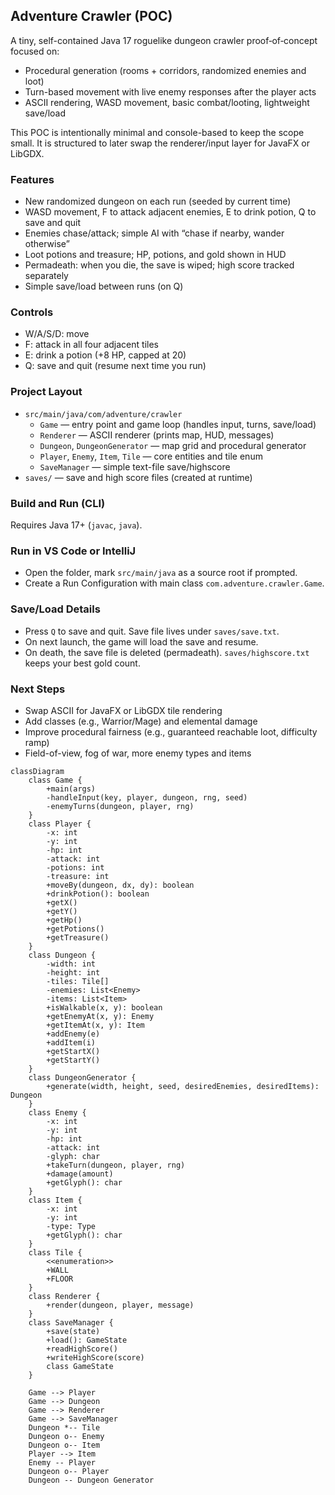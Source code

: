 ## Adventure Crawler (POC)

A tiny, self-contained Java 17 roguelike dungeon crawler proof‑of‑concept focused on:
- Procedural generation (rooms + corridors, randomized enemies and loot)
- Turn-based movement with live enemy responses after the player acts
- ASCII rendering, WASD movement, basic combat/looting, lightweight save/load

This POC is intentionally minimal and console-based to keep the scope small. It is structured to later swap the renderer/input layer for JavaFX or LibGDX.

### Features
- New randomized dungeon on each run (seeded by current time)
- WASD movement, F to attack adjacent enemies, E to drink potion, Q to save and quit
- Enemies chase/attack; simple AI with “chase if nearby, wander otherwise”
- Loot potions and treasure; HP, potions, and gold shown in HUD
- Permadeath: when you die, the save is wiped; high score tracked separately
- Simple save/load between runs (on Q)

### Controls
- W/A/S/D: move
- F: attack in all four adjacent tiles
- E: drink a potion (+8 HP, capped at 20)
- Q: save and quit (resume next time you run)

### Project Layout
- `src/main/java/com/adventure/crawler`
  - `Game` — entry point and game loop (handles input, turns, save/load)
  - `Renderer` — ASCII renderer (prints map, HUD, messages)
  - `Dungeon`, `DungeonGenerator` — map grid and procedural generator
  - `Player`, `Enemy`, `Item`, `Tile` — core entities and tile enum
  - `SaveManager` — simple text-file save/highscore
- `saves/` — save and high score files (created at runtime)

### Build and Run (CLI)
Requires Java 17+ (`javac`, `java`).


### Run in VS Code or IntelliJ
- Open the folder, mark `src/main/java` as a source root if prompted.
- Create a Run Configuration with main class `com.adventure.crawler.Game`.

### Save/Load Details
- Press `Q` to save and quit. Save file lives under `saves/save.txt`.
- On next launch, the game will load the save and resume.
- On death, the save file is deleted (permadeath). `saves/highscore.txt` keeps your best gold count.

### Next Steps
- Swap ASCII for JavaFX or LibGDX tile rendering
- Add classes (e.g., Warrior/Mage) and elemental damage
- Improve procedural fairness (e.g., guaranteed reachable loot, difficulty ramp)
- Field-of-view, fog of war, more enemy types and items

```mermaid
classDiagram
    class Game {
        +main(args)
        -handleInput(key, player, dungeon, rng, seed)
        -enemyTurns(dungeon, player, rng)
    }
    class Player {
        -x: int
        -y: int
        -hp: int
        -attack: int
        -potions: int
        -treasure: int
        +moveBy(dungeon, dx, dy): boolean
        +drinkPotion(): boolean
        +getX()
        +getY()
        +getHp()
        +getPotions()
        +getTreasure()
    }
    class Dungeon {
        -width: int
        -height: int
        -tiles: Tile[]
        -enemies: List<Enemy>
        -items: List<Item>
        +isWalkable(x, y): boolean
        +getEnemyAt(x, y): Enemy
        +getItemAt(x, y): Item
        +addEnemy(e)
        +addItem(i)
        +getStartX()
        +getStartY()
    }
    class DungeonGenerator {
        +generate(width, height, seed, desiredEnemies, desiredItems): Dungeon
    }
    class Enemy {
        -x: int
        -y: int
        -hp: int
        -attack: int
        -glyph: char
        +takeTurn(dungeon, player, rng)
        +damage(amount)
        +getGlyph(): char
    }
    class Item {
        -x: int
        -y: int
        -type: Type
        +getGlyph(): char
    }
    class Tile {
        <<enumeration>>
        +WALL
        +FLOOR
    }
    class Renderer {
        +render(dungeon, player, message)
    }
    class SaveManager {
        +save(state)
        +load(): GameState
        +readHighScore()
        +writeHighScore(score)
        class GameState
    }

    Game --> Player
    Game --> Dungeon
    Game --> Renderer
    Game --> SaveManager
    Dungeon *-- Tile
    Dungeon o-- Enemy
    Dungeon o-- Item
    Player --> Item
    Enemy -- Player
    Dungeon o-- Player
    Dungeon -- Dungeon Generator
```
